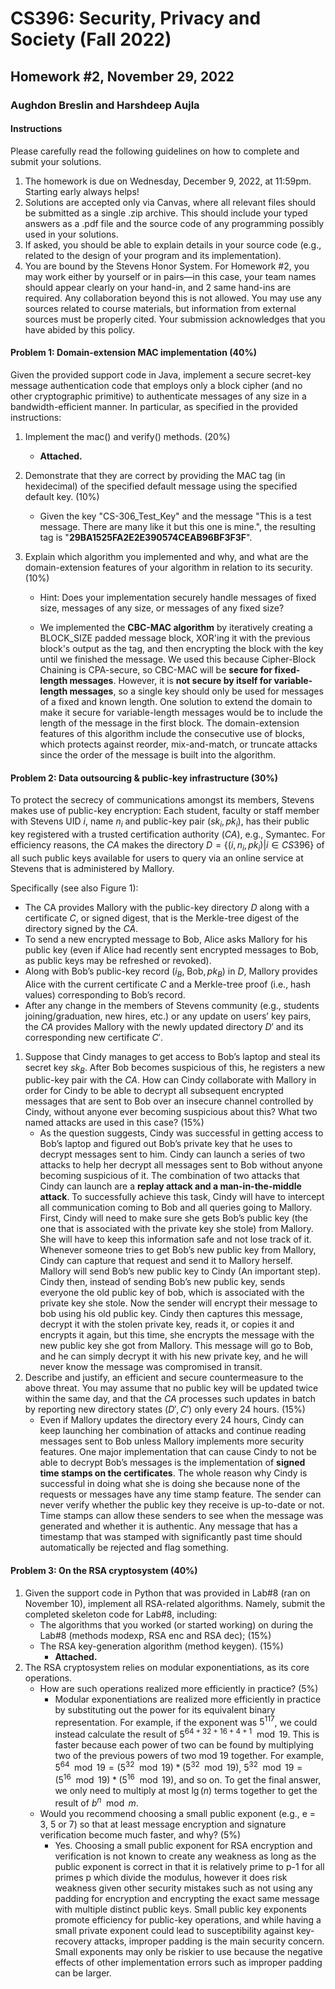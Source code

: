 # CS396: Security, Privacy and Society (Fall 2022)

## Homework #2, November 29, 2022

### Aughdon Breslin and Harshdeep Aujla

#### Instructions

Please carefully read the following guidelines on how to complete and submit your solutions.

1. The homework is due on Wednesday, December 9, 2022, at 11:59pm. Starting early always helps!
2. Solutions are accepted only via Canvas, where all relevant files should be submitted as a single .zip archive. This should include your typed answers as a .pdf file and the source code of any programming possibly used in your solutions.
3. If asked, you should be able to explain details in your source code (e.g., related to the design of your program and its implementation).
4. You are bound by the Stevens Honor System. For Homework #2, you may work either by yourself or in pairs—in this case, your team names should appear clearly on your hand-in, and 2 same hand-ins are required. Any collaboration beyond this is not allowed. You may use any sources related to course materials, but information from external sources must be properly cited. Your submission acknowledges that you have abided by this policy.

#### Problem 1: Domain-extension MAC implementation (40%)

Given the provided support code in Java, implement a secure secret-key message authentication code that employs only a block cipher (and no other cryptographic primitive) to authenticate messages of any size in a bandwidth-efficient manner. In particular, as specified in the provided instructions:

1. Implement the mac() and verify() methods. (20%)

   - **Attached.**
2. Demonstrate that they are correct by providing the MAC tag (in hexidecimal) of the specified default message using the specified default key. (10%)

   - Given the key "CS-306_Test_Key" and the message "This is a test message.  There are many like it but this one is mine.", the resulting tag is "**29BA1525FA2E2E390574CEAB96BF3F3F**".
3. Explain which algorithm you implemented and why, and what are the domain-extension features of your algorithm in relation to its security. (10%)
   - Hint: Does your implementation securely handle messages of fixed size, messages of any size, or messages of any fixed size?

   - We implemented the **CBC-MAC algorithm** by iteratively creating a BLOCK_SIZE padded message block, XOR'ing it with the previous block's output as the tag, and then encrypting the block with the key until we finished the message. We used this because Cipher-Block Chaining is CPA-secure, so CBC-MAC will be **secure for fixed-length messages**. However, it is **not secure by itself for variable-length messages**, so a single key should only be used for messages of a fixed and known length. One solution to extend the domain to make it secure for variable-length messages would be to include the length of the message in the first block. The domain-extension features of this algorithm include the consecutive use of blocks, which protects against reorder, mix-and-match, or truncate attacks since the order of the message is built into the algorithm.

#### Problem 2: Data outsourcing & public-key infrastructure (30%)

To protect the secrecy of communications amongst its members, Stevens makes use of public-key encryption: Each student, faculty or staff member with Stevens UID $i$, name $n_i$ and public-key pair $(sk_i , pk_i)$, has their public key registered with a trusted certification authority ($CA$), e.g., Symantec. For efficiency reasons, the $CA$ makes the directory $D = \{(i, n_i, pk_i)|i ∈ CS396\}$ of all such public keys available for users to query via an online service at Stevens that is administered by Mallory.

Specifically (see also Figure 1):

- The CA provides Mallory with the public-key directory $D$ along with a certificate $C$, or signed digest, that is the Merkle-tree digest of the directory signed by the $CA$.
- To send a new encrypted message to Bob, Alice asks Mallory for his public key (even if Alice had recently sent encrypted messages to Bob, as public keys may be refreshed or revoked).
- Along with Bob’s public-key record $(i_B,$ Bob$, pk_B)$ in $D$, Mallory provides Alice with the current certificate $C$ and a Merkle-tree proof (i.e., hash values) corresponding to Bob’s record.
- After any change in the members of Stevens community (e.g., students joining/graduation, new hires, etc.) or any update on users’ key pairs, the $CA$ provides Mallory with the newly updated directory $D'$ and its corresponding new certificate $C'$.

1. Suppose that Cindy manages to get access to Bob’s laptop and steal its secret key $sk_B$. After Bob becomes suspicious of this, he registers a new public-key pair with the $CA$. How can Cindy collaborate with Mallory in order for Cindy to be able to decrypt all subsequent encrypted messages that are sent to Bob over an insecure channel controlled by Cindy, without anyone ever becoming suspicious about this? What two named attacks are used in this case? (15%)
   - As the question suggests, Cindy was successful in getting access to Bob’s laptop and figured out Bob’s private key that he uses to decrypt messages sent to him. Cindy can launch a series of two attacks to help her decrypt all messages sent to Bob without anyone becoming suspicious of it. The combination of two attacks that Cindy can launch are a **replay attack and a man-in-the-middle attack**. To successfully achieve this task, Cindy will have to intercept all communication coming to Bob and all queries going to Mallory. First, Cindy will need to make sure she gets Bob’s public key (the one that is associated with the private key she stole) from Mallory. She will have to keep this information safe and not lose track of it. Whenever someone tries to get Bob’s new public key from Mallory, Cindy can capture that request and send it to Mallory herself. Mallory will send Bob’s new public key to Cindy (An important step). Cindy then, instead of sending Bob’s new public key, sends everyone the old public key of bob, which is associated with the private key she stole. Now the sender will encrypt their message to bob using his old public key. Cindy then captures this message, decrypt it with the stolen private key, reads it, or copies it and encrypts it again, but this time, she encrypts the message with the new public key she got from Mallory. This message will go to Bob, and he can simply decrypt it with his new private key, and he will never know the message was compromised in transit.  
2. Describe and justify, an efficient and secure countermeasure to the above threat. You may assume that no public key will be updated twice within the same day, and that the $CA$ processes such updates in batch by reporting new directory states $(D' , C')$ only every 24 hours. (15%)
   - Even if Mallory updates the directory every 24 hours, Cindy can keep launching her combination of attacks and continue reading messages sent to Bob unless Mallory implements more security features. One major implementation that can cause Cindy to not be able to decrypt Bob’s messages is the implementation of **signed time stamps on the certificates**. The whole reason why Cindy is successful in doing what she is doing she because none of the requests or messages have any time stamp feature. The sender can never verify whether the public key they receive is up-to-date or not. Time stamps can allow these senders to see when the message was generated and whether it is authentic. Any message that has a timestamp that was stamped with significantly past time should automatically be rejected and flag something.

#### Problem 3: On the RSA cryptosystem (40%)

1. Given the support code in Python that was provided in Lab#8 (ran on November 10), implement all RSA-related algorithms. Namely, submit the completed skeleton code for Lab#8, including:
   - The algorithms that you worked (or started working) on during the Lab#8 (methods modexp, RSA enc and RSA dec); (15%)
   - The RSA key-generation algorithm (method keygen). (15%)
     - **Attached.**
2. The RSA cryptosystem relies on modular exponentiations, as its core operations.
   - How are such operations realized more efficiently in practice? (5%)
     - Modular exponentiations are realized more efficiently in practice by substituting out the power for its equivalent binary representation. For example, if the exponent was $5^{117}$, we could instead calculate the result of $5^{64+32+16+4+1}\mod19$. This is faster because each power of two can be found by multiplying two of the previous powers of two mod 19 together. For example, $5^{64}\mod19=(5^{32}\mod19)*(5^{32}\mod19)$, $5^{32}\mod19 = (5^{16}\mod19)*(5^{16}\mod19)$, and so on. To get the final answer, we only need to multiply at most $\lg(n)$ terms together to get the result of $b^n\mod{m}$.
   - Would you recommend choosing a small public exponent (e.g., e = 3, 5 or 7) so that at least message encryption and signature verification become much faster, and why? (5%)
     - Yes. Choosing a small public exponent for RSA encryption and verification is not known to create any weakness as long as the public exponent is correct in that it is relatively prime to p-1 for all primes p which divide the modulus, however it does risk weakness given other security mistakes such as not using any padding for encryption and encrypting the exact same message with multiple distinct public keys. Small public key exponents promote efficiency for public-key operations, and while having a small private exponent could lead to susceptibility against key-recovery attacks, improper padding is the main security concern. Small exponents may only be riskier to use because the negative effects of other implementation errors such as improper padding can be larger.

